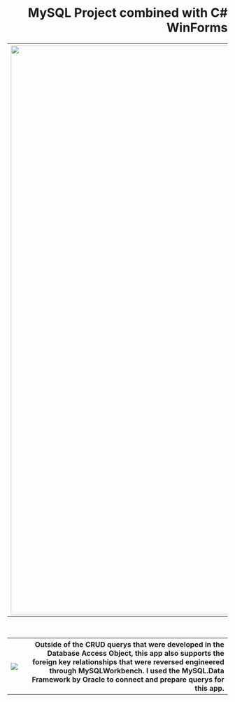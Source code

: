 <h1 align="right">MySQL Project combined with C# WinForms</h1>

<table>
  <th>
    <img width="1300" src="https://github.com/phollenback/Skills-Overview/assets/145724342/15481f85-d094-48bf-8d01-196ad506e7e4">
  </th>
  <th align="right">
    Combining my knowledge of MySQL with GUI development in order to create a user friendly database manager application. All data in this project was created with mockoroo in order to get large data sets.
  </th>
</table>
<br>
<table>
  <th>
    <img src="https://github.com/phollenback/Skills-Overview/assets/145724342/2aa1f2ae-7b06-4a51-9e8b-150afb9955d7">
  </th>
  <th align="right">
    Outside of the CRUD querys that were developed in the Database Access Object, this app also supports the foreign key relationships that were reversed engineered through MySQLWorkbench. I used the MySQL.Data Framework by Oracle to connect and prepare querys for this app.
  </th>
</table>
